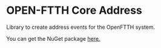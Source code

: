 # OPEN-FTTH Core Address

Library to create address events for the OpenFTTH system.

You can get the NuGet package [here.](https://www.nuget.org/packages/OpenFTTH.Core.Address)
